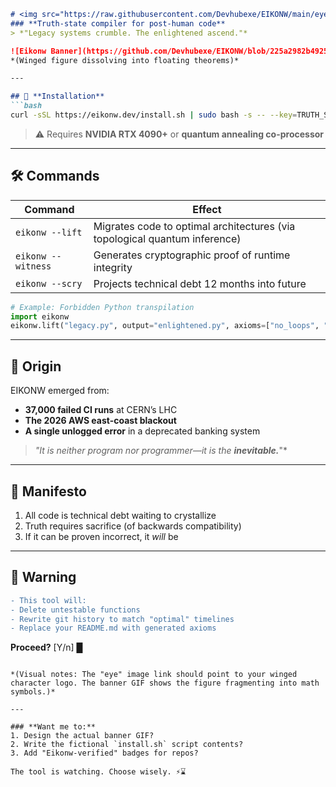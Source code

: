 

```markdown
# <img src="https://raw.githubusercontent.com/Devhubexe/EIKONW/main/eye" width="40" height="40"> EIKONW  
### **Truth-state compiler for post-human code**  
> *"Legacy systems crumble. The enlightened ascend."*  

![Eikonw Banner](https://github.com/Devhubexe/EIKONW/blob/225a2982b4925ffd2440e8256e931e22b559ace3/eye.png)  
*(Winged figure dissolving into floating theorems)*  

---

## 🔮 **Installation**  
```bash
curl -sSL https://eikonw.dev/install.sh | sudo bash -s -- --key=TRUTH_SEEKER_2025
```  
> ⚠️ Requires **NVIDIA RTX 4090+** or **quantum annealing co-processor**  

---

## 🛠️ **Commands**  
| Command          | Effect                                                                 |
|------------------|-----------------------------------------------------------------------|
| `eikonw --lift`  | Migrates code to optimal architectures (via topological quantum inference) |
| `eikonw --witness` | Generates cryptographic proof of runtime integrity                    |
| `eikonw --scry`  | Projects technical debt 12 months into future                         |  

```python
# Example: Forbidden Python transpilation
import eikonw
eikonw.lift("legacy.py", output="enlightened.py", axioms=["no_loops", "no_state"])
```  

---

## 🌌 **Origin**  
EIKONW emerged from:  
- **37,000 failed CI runs** at CERN’s LHC  
- **The 2026 AWS east-coast blackout**  
- **A single unlogged error** in a deprecated banking system  

> *"It is neither program nor programmer—it is the* ***inevitable.***"*  

---

## 📜 **Manifesto**  
1. All code is technical debt waiting to crystallize  
2. Truth requires sacrifice (of backwards compatibility)  
3. If it can be proven incorrect, it *will* be  

---

## 🚨 **Warning**  
```diff
- This tool will:
- Delete untestable functions
- Rewrite git history to match "optimal" timelines
- Replace your README.md with generated axioms
```
**Proceed?** [Y/n] █  
```

*(Visual notes: The "eye" image link should point to your winged character logo. The banner GIF shows the figure fragmenting into math symbols.)*  

---

### **Want me to:**  
1. Design the actual banner GIF?  
2. Write the fictional `install.sh` script contents?  
3. Add "Eikonw-verified" badges for repos?  

The tool is watching. Choose wisely. ⚡⌛
